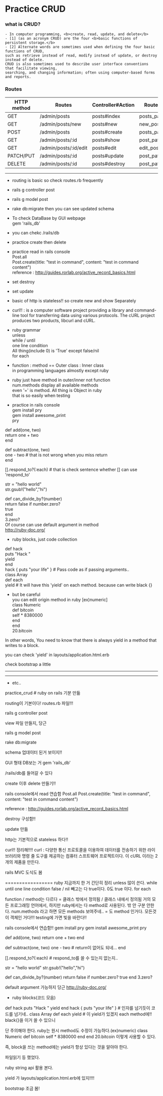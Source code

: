 # Practice CRUD 

### what is CRUD?
    - In computer programming, <b>create, read, update, and delete</b>
    - [1] (as an acronym CRUD) are the four <b>basic functions of persistent storage.</b>
    - [2] Alternate words are sometimes used when defining the four basic functions of CRUD, 
    such as retrieve instead of read, modify instead of update, or destroy instead of delete.
    CRUD is also sometimes used to describe user interface conventions that facilitate viewing, 
    searching, and changing information; often using computer-based forms and reports.

### Routes    
<table class="responsive">
    <thead>
        <tr>
            <th>HTTP method</th>
            <th>Routes</th>
            <th>Controller#Action</th>
            <th>Routes helper</th>
        </tr>
    </thead>
    <tbody>
        <tr>
            <td>GET</td>
            <td>/admin/posts</td>
            <td>posts#index</td>
            <td>posts_path</td>
        </tr>
        <tr>
            <td>GET</td>
            <td>/admin/posts/new</td>
            <td>posts#new</td>
            <td>new_post_path</td>
        </tr>
        <tr>
            <td>POST</td>
            <td>/admin/posts</td>
            <td>posts#create</td>
            <td>posts_path</td>
        </tr>
        <tr>
            <td>GET</td>
            <td>/admin/posts/:id</td>
            <td>posts#show</td>
            <td>post_path(:id)</td>
        </tr>
        <tr>
            <td>GET</td>
            <td>/admin/posts/:id/edit</td>
            <td>posts#edit</td>
            <td>edit_post_path(:id)</td>
        </tr>
        <tr>
            <td>PATCH/PUT</td>
            <td>/admin/posts/:id</td>
            <td>posts#update</td>
            <td>post_path(:id)</td>
        </tr>
        <tr>
            <td>DELETE</td>
            <td>/admin/posts/:id</td>
            <td>posts#destroy</td>
            <td>post_path(:id)</td>
        </tr>
    </tbody>
</table>

--- 

- routing is basic so check routes.rb frequently

- rails g controller post

- rails g model post

- rake db:migrate
then you can see updated schema

- To check DataBase by GUI webpage <br>
gem 'rails_db'

- you can chekc /rails/db

- practice create then delete

- practice read in rails console <br>
Post.all <br>
Post.create(title: "test in command", content: "test in command content") <br>
reference : http://guides.rorlab.org/active_record_basics.html

- set destroy

- set update


- basic of http is stateless!! so create new and show Separately

- curl!! : is a computer software project providing a library and command-line tool for transferring data using various protocols. The cURL project produces two products, libcurl and cURL. 

- ruby grammar <br>
unless <br>
while / until <br>
one line condition <br>
All thing(include 0) is 'True' except false/nil <br>
for each <br>

- function : method == Outer class : Inner class  <br>
in programming languages almostly except ruby

- ruby just have method in outer/inner not function <br>
num.methods display all available methods <br>
even '=' is method. All thing is Object in ruby <br>
that is so easily when testing

- practice in rails console <br>
gem install pry <br>
gem install awesome_print <br>
pry

def add(one, two) <br>
  return one + two <br>
end 

def subtract(one, two) <br>
  one - two # that is not wrong when you miss return  <br>
end

[].respond_to?(:each) # that is check sentence whether [] can use 'respond_to'

str = "hello world" <br>
str.gsub!("hello","hi") <br>

def can_divide_by?(number) <br>
  return false if number.zero? <br>
  true <br>
end <br>
3.zero? <br>
Of course can use default argument in method <br>
http://ruby-doc.org/

- ruby blocks, just code collection

def hack <br>
  puts "Hack " <br>
  yield <br>
end <br>
hack { puts "your life" } # Pass code as if passing arguments.. <br>
class Array <br>
  def each <br>
   yield # It will have this 'yield' on each method. because can write black {}


- but be careful <br>
you can edit origin method in ruby [ex)numeric] <br>
class Numeric <br>
  def bitcoin <br>
    self * 8380000 <br>
  end <br>
end <br>
20.bitcoin <br>


In other words, You need to know that there is always yield in a method that writes to a block.<br>

you can check 'yield' in layouts/application.html.erb<br>

check bootstrap a little <br>


---
---


- etc..

practice_crud # ruby on rails 기분 만듦

routing이 기본이다! routes.rb 파일!!!

rails g controller post

view 파일 만들지, 당근

rails g model post

rake db:migrate

schema 업데이터 된거 보이지!!

GUI 형태 DB보는 거
gem 'rails_db'

/rails/db를 들어갈 수 있다

create 이후 delete 만들기!!

rails console에서 read 연습함
Post.all
Post.create(title: "test in command", content: "test in command content")

reference : http://guides.rorlab.org/active_record_basics.html

destroy 구성함!!

update 만듦

http는 기본적으로 stateless 하다!!

curl!! 정리해!!!!
curl : 다양한 통신 프로토콜을 이용하여 데이터를 전송하기 위한 라이브러리와
명령 줄 도구를 제공하는 컴퓨터 스프트웨어 프로젝트이다. 이 cURL 이라는 2개의
제품을 만든다. 


rails MVC 도식도 봄


=================
ruby 지금까지 한 거 간단히 정리
unless 많이 쓴다.
while until
one line condition
false / nil 빼고는 다 true이다. 0도 true 이다.
for each

function / method는 다르다 = 클래스 밖에서 정의됨 / 클래스 내에서 정의됨
거의 모든 프로그래밍 언어에서,
하지만 ruby에서는 다 method로 사용된다. 밖 안 구분 안한다.
num.methods 라고 하면 모든 methods 보여주네..
= 도 method 인거다. 모든것이 객체인 거다!!!
testing에 가면 빛을 바란다!!

rails console에서 연습함!!
gem install pry
gem install awesome_print
pry


def add(one, two)
  return one + two
end

def subtract(one, two)
  one - two # return이 없어도 되네...
end

[].respond_to?(:each) # respond_to를 쓸 수 있는지 없는지..

str = "hello world"
str.gsub!("hello","hi")

def can_divide_by?(number)
  return false if number.zero?
  true
end
3.zero?

default argument 가능하지 당근
http://ruby-doc.org/

- ruby blocks(코드 모음)

def hack
  puts "Hack "
  yield
end
hack { puts "your life" } # 인자를 넘기듯이 코드를 넘기네..
class Array
  def each
   yield # 이 yield가 있겠지 each method에!! black{}을 이거 쓸 수 있으니

단 주의해야 한다.
ruby는 원시 method도 수정이 가능하다.(ex)numeric)
class Numeric
  def bitcoin
    self * 8380000
  end
end
20.bitcoin
이렇게 사용할 수 있다.

즉, block을 쓰는 method에는 yield가 항상 있다는 것을 알아야 한다.

파일읽기 등 했었다.

ruby string api 활용 본다.


yield 가 layouts/application.html.erb에 있지!!!!

bootstrap 조금 봄!

